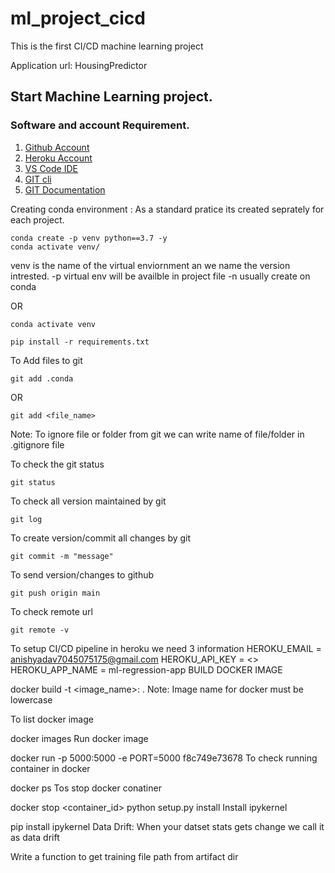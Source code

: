 # ml_project_cicd
This is the first CI/CD  machine learning project 

Application url: HousingPredictor

## Start Machine Learning project.

### Software and account Requirement.

1. [Github Account](https://github.com/)
2. [Heroku Account](https://id.heroku.com/login)
3. [VS Code IDE](https://code.visualstudio.com/download)
4. [GIT cli](https://git-scm.com/downloads)
5. [GIT Documentation](https://git-scm.com/docs/gittutorial)


Creating conda environment : As a standard pratice its created seprately for each project.
```
conda create -p venv python==3.7 -y              
conda activate venv/
```
venv is the name of the virtual enviornment
an we name the version intrested.
-p virtual env will be availble in project file 
-n usually create on conda

OR
```
conda activate venv
```
```
pip install -r requirements.txt
```

To Add files to git

```
git add .conda
```
OR
```
git add <file_name>
```

Note: To ignore file or folder from git we can write name of file/folder in .gitignore file

To check the git status
```
git status
```

To check all version maintained by git
```
git log
```

To create version/commit all changes by git
```
git commit -m "message"
```

To send version/changes to github
```
git push origin main
```
To check remote url
```
git remote -v
```

To setup CI/CD pipeline in heroku we need 3 information
HEROKU_EMAIL = anishyadav7045075175@gmail.com
HEROKU_API_KEY = <>
HEROKU_APP_NAME = ml-regression-app
BUILD DOCKER IMAGE

docker build -t <image_name>:<tagname> .
Note: Image name for docker must be lowercase

To list docker image

docker images
Run docker image

docker run -p 5000:5000 -e PORT=5000 f8c749e73678
To check running container in docker

docker ps
Tos stop docker conatiner

docker stop <container_id>
python setup.py install
Install ipykernel

pip install ipykernel
Data Drift: When your datset stats gets change we call it as data drift

Write a function to get training file path from artifact dir
